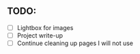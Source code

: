 ## TODO:
- [ ] Lightbox for images
- [ ] Project write-up
- [ ] Continue cleaning up pages I will not use